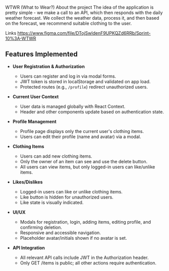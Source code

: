 WTWR (What to Wear?)
About the project
The idea of the application is pretty simple - we make a call to an API, which then responds with the daily weather forecast. We collect the weather data, process it, and then based on the forecast, we recommend suitable clothing to the user.

Links
https://www.figma.com/file/DTojSwldenF9UPKQZd6RRb/Sprint-10%3A-WTWR

## Features Implemented

- **User Registration & Authorization**
  - Users can register and log in via modal forms.
  - JWT token is stored in localStorage and validated on app load.
  - Protected routes (e.g., `/profile`) redirect unauthorized users.

- **Current User Context**
  - User data is managed globally with React Context.
  - Header and other components update based on authentication state.

- **Profile Management**
  - Profile page displays only the current user's clothing items.
  - Users can edit their profile (name and avatar) via a modal.

- **Clothing Items**
  - Users can add new clothing items.
  - Only the owner of an item can see and use the delete button.
  - All users can view items, but only logged-in users can like/unlike items.

- **Likes/Dislikes**
  - Logged-in users can like or unlike clothing items.
  - Like button is hidden for unauthorized users.
  - Like state is visually indicated.

- **UI/UX**
  - Modals for registration, login, adding items, editing profile, and confirming deletion.
  - Responsive and accessible navigation.
  - Placeholder avatar/initials shown if no avatar is set.

- **API Integration**
  - All relevant API calls include JWT in the Authorization header.
  - Only GET /items is public; all other actions require authentication.